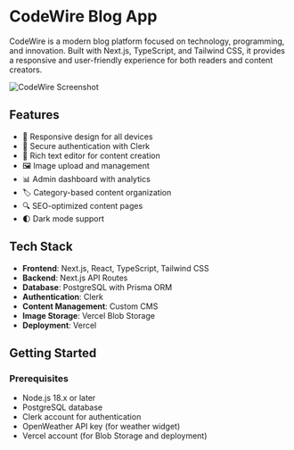 # CodeWire Blog App

CodeWire is a modern blog platform focused on technology, programming, and innovation. Built with Next.js, TypeScript, and Tailwind CSS, it provides a responsive and user-friendly experience for both readers and content creators.

![CodeWire Screenshot](https://placehold.co/800x400/png?text=CodeWire+Blog+App)

## Features

- 📱 Responsive design for all devices
- 🔐 Secure authentication with Clerk
- 📝 Rich text editor for content creation
- 🖼️ Image upload and management
- 📊 Admin dashboard with analytics
- 🏷️ Category-based content organization
- 🔍 SEO-optimized content pages
- 🌓 Dark mode support

## Tech Stack

- **Frontend**: Next.js, React, TypeScript, Tailwind CSS
- **Backend**: Next.js API Routes
- **Database**: PostgreSQL with Prisma ORM
- **Authentication**: Clerk
- **Content Management**: Custom CMS
- **Image Storage**: Vercel Blob Storage
- **Deployment**: Vercel

## Getting Started

### Prerequisites

- Node.js 18.x or later
- PostgreSQL database
- Clerk account for authentication
- OpenWeather API key (for weather widget)
- Vercel account (for Blob Storage and deployment)